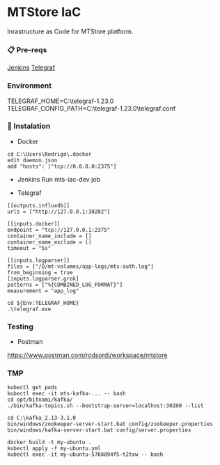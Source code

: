 # MTStore IaC

Inrastructure as Code for MTStore platform.

### 📋 Pre-reqs

[Jenkins]()
[Telegraf](https://portal.influxdata.com/downloads/)

### Environment

TELEGRAF_HOME=C:\telegraf-1.23.0
TELEGRAF_CONFIG_PATH=C:\telegraf-1.23.0\telegraf.conf

### 🔧 Instalation

* Docker

```
cd C:\Users\Rodrigo\.docker
edit daemon.json
add "hosts": ["tcp://0.0.0.0:2375"]
```

* Jenkins
Run mts-iac-dev job

* Telegraf

```
[[outputs.influxdb]]
urls = ["http://127.0.0.1:30202"]
```

```
[[inputs.docker]]
endpoint = "tcp://127.0.0.1:2375"
container_name_include = []
container_name_exclude = []
timeout = "5s"
```

```
[[inputs.logparser]]
files = ["/D/mt-volumes/app-logs/mts-auth.log"]
from_beginning = true
[inputs.logparser.grok]
patterns = ["%{COMBINED_LOG_FORMAT}"]
measurement = "app_log"
```

```
cd ${Env:TELEGRAF_HOME}
.\telegraf.exe
```

### Testing

* Postman

https://www.postman.com/rodsordi/workspace/mtstore


### TMP

```
kubectl get pods
kubectl exec -it mts-kafka-... -- bash
cd opt/bitnami/kafka/
./bin/kafka-topics.sh --bootstrap-server=localhost:30200 --list
```

```
cd C:\kafka_2.13-3.1.0
bin/windows/zookeeper-server-start.bat config/zookeeper.properties
bin/windows/kafka-server-start.bat config/server.properties
```

```
docker build -t my-ubuntu .
kubectl apply -f my-ubuntu.yml
kubectl exec -it my-ubuntu-57b8894f5-t2txw -- bash
```



